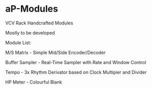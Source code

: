 # aP-Modules
VCV Rack Handcrafted Modules



Mostly to be developed




Module List:

M/S Matrix - Simple Mid/Side Encoder/Decoder

Buffer Sampler - Real-Time Sampler with Rate and Window Control

Tempo - 3x Rhythm Derivator based on Clock Multipier and Divider

HP Meter - Colourful Blank
